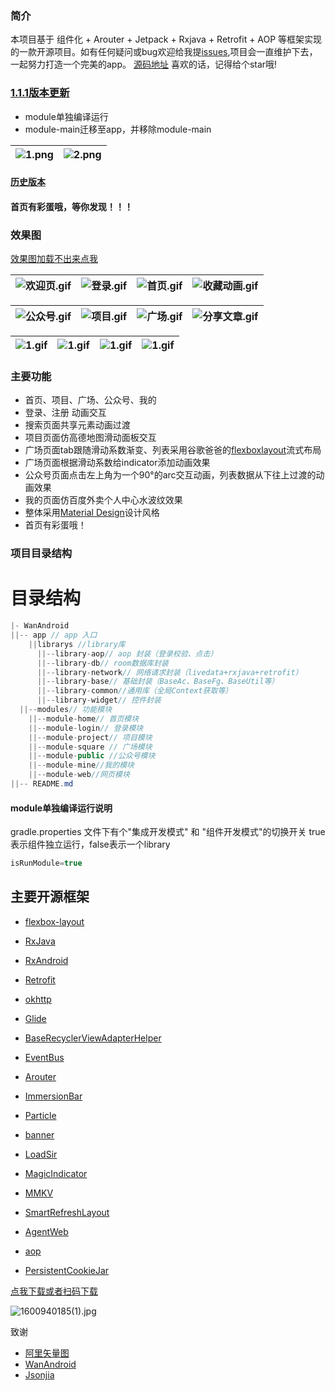 
### 简介
本项目基于 组件化 + Arouter + Jetpack + Rxjava + Retrofit + AOP 等框架实现的一款开源项目。如有任何疑问或bug欢迎给我提[issues]((https://github.com/1170762202/WanAndroid/issues)),项目会一直维护下去，一起努力打造一个完美的app。
[源码地址](https://github.com/1170762202/WanAndroid)
喜欢的话，记得给个star哦!

### [1.1.1版本更新](https://github.com/1170762202/WanAndroid/releases)
* module单独编译运行
* module-main迁移至app，并移除module-main

![1.png](https://upload-images.jianshu.io/upload_images/4906229-2b91016927347d31.png?imageMogr2/auto-orient/strip%7CimageView2/2/w/1240) | ![2.png](https://upload-images.jianshu.io/upload_images/4906229-f4a679ae485e111d.png?imageMogr2/auto-orient/strip%7CimageView2/2/w/1240)
|:-|:-|


#### [历史版本](https://github.com/1170762202/WanAndroid/releases)

#### 首页有彩蛋哦，等你发现！！！

### 效果图
[效果图加载不出来点我](https://www.jianshu.com/p/96830179c418)



![欢迎页.gif](https://upload-images.jianshu.io/upload_images/4906229-f904c725092c2f32.gif?imageMogr2/auto-orient/strip) | ![登录.gif](https://upload-images.jianshu.io/upload_images/4906229-825577eb221a70a5.gif?imageMogr2/auto-orient/strip) | ![首页.gif](https://upload-images.jianshu.io/upload_images/4906229-b9451cbd01f718c4.gif?imageMogr2/auto-orient/strip) |  ![收藏动画.gif](https://upload-images.jianshu.io/upload_images/4906229-93679f83ed8aa0f2.gif?imageMogr2/auto-orient/strip)
|:-|:-|:-|:-|


![公众号.gif](https://upload-images.jianshu.io/upload_images/4906229-d48f9cbd51cf4eb8.gif?imageMogr2/auto-orient/strip) | ![项目.gif](https://upload-images.jianshu.io/upload_images/4906229-80cbbffc39439e92.gif?imageMogr2/auto-orient/strip) | ![广场.gif](https://upload-images.jianshu.io/upload_images/4906229-188c6ab70160c07b.gif?imageMogr2/auto-orient/strip) | ![分享文章.gif](https://upload-images.jianshu.io/upload_images/4906229-8a2e58bd4c6dd95b.gif?imageMogr2/auto-orient/strip)
|:-|:-|:-|:-|

![1.gif](https://upload-images.jianshu.io/upload_images/4906229-ff3a3a02522c6a23.gif?imageMogr2/auto-orient/strip) | ![1.gif](https://upload-images.jianshu.io/upload_images/4906229-ff3a3a02522c6a23.gif?imageMogr2/auto-orient/strip) | ![1.gif](https://upload-images.jianshu.io/upload_images/4906229-ff3a3a02522c6a23.gif?imageMogr2/auto-orient/strip) | ![1.gif](https://upload-images.jianshu.io/upload_images/4906229-ff3a3a02522c6a23.gif?imageMogr2/auto-orient/strip) |
|:-|:-|:-|:-|

### 主要功能
* 首页、项目、广场、公众号、我的
* 登录、注册 动画交互
* 搜索页面共享元素动画过渡
* 项目页面仿高德地图滑动面板交互
* 广场页面tab跟随滑动系数渐变、列表采用谷歌爸爸的[flexboxlayout]([https://github.com/google/flexbox-layout](https://github.com/google/flexbox-layout)
)流式布局
* 广场页面根据滑动系数给indicator添加动画效果
* 公众号页面点击左上角为一个90°的arc交互动画，列表数据从下往上过渡的动画效果
* 我的页面仿百度外卖个人中心水波纹效果
* 整体采用[Material Design]([https://www.material.io/](https://www.material.io/)
)设计风格
* 首页有彩蛋哦！

### 项目目录结构

# 目录结构
```java
|- WanAndroid
||-- app // app 入口
    ||librarys //library库
      ||--library-aop// aop 封装（登录校验、点击）
      ||--library-db// room数据库封装
      ||--library-network// 网络请求封装（livedata+rxjava+retrofit）
      ||--library-base// 基础封装（BaseAc、BaseFg、BaseUtil等）
      ||--library-common//通用库（全局Context获取等）
      ||--library-widget// 控件封装
  ||--modules// 功能模块
    ||--module-home// 首页模块
    ||--module-login// 登录模块
    ||--module-project// 项目模块
    ||--module-square // 广场模块
    ||--module-public //公众号模块
    ||--module-mine//我的模块
    ||--module-web//网页模块
||-- README.md
 ```

#### module单独编译运行说明
gradle.properties 文件下有个"集成开发模式" 和 "组件开发模式"的切换开关 true表示组件独立运行，false表示一个library
````java
isRunModule=true
````






## 主要开源框架

*   [flexbox-layout](https://github.com/google/flexbox-layout)
*   [RxJava](https://github.com/ReactiveX/RxJava)

*   [RxAndroid](https://github.com/ReactiveX/RxAndroid)

*   [Retrofit](https://github.com/square/retrofit)

*   [okhttp](https://github.com/square/okhttp)

*   [Glide](https://github.com/bumptech/glide)

*   [BaseRecyclerViewAdapterHelper](https://github.com/CymChad/BaseRecyclerViewAdapterHelper)

*   [EventBus](https://github.com/greenrobot/EventBus)

*   [Arouter](https://github.com/alibaba/ARouter)

*   [ImmersionBar](https://github.com/gyf-dev/ImmersionBar)

*   [Particle](https://github.com/JeasonWong/Particle)

*   [banner](https://github.com/youth5201314/banner)

*   [LoadSir](https://github.com/KingJA/LoadSir)

*   [MagicIndicator](https://github.com/hackware1993/MagicIndicator)

*   [MMKV](https://github.com/Tencent/MMKV)

*   [SmartRefreshLayout](https://github.com/scwang90/SmartRefreshLayout)

*   [AgentWeb](https://github.com/Justson/AgentWeb)

*   [aop](https://github.com/HujiangTechnology/gradle_plugin_android_aspectjx)

*   [PersistentCookieJar](https://github.com/franmontiel/PersistentCookieJar)


[点我下载或者扫码下载](https://github.com/1170762202/WanAndroid/blob/master/app/release/app-release.apk)


![1600940185(1).jpg](https://upload-images.jianshu.io/upload_images/4906229-85878a0fa91d042e.jpg?imageMogr2/auto-orient/strip%7CimageView2/2/w/1240)


致谢
* [阿里矢量图](https://links.jianshu.com/go?to=https%3A%2F%2Fwww.iconfont.cn%2F)
* [WanAndroid](https://www.wanandroid.com/blog/show/2)
* [Jsonjia](https://github.com/Jsonjia/zjp-wandroid-master)

